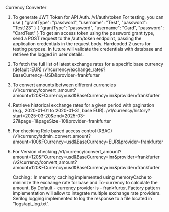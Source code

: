 Currency Converter


1.   To generate JWT Token for API Auth. /v1/auth/token For testing, you can use { "grantType": "password", "username": "Test", "password": "Test123" } { "grantType": "password", "username": "Card", "password": 
     "CardTest" } To get an access token using the password grant type, send a POST request to the /auth/token endpoint, passing the application credentials in the request body. Hardcoded 2 users for testing 
     purpose. In future will validate the credentials with database and retrieve the logged in user details.

2.   To fetch the full list of latest exchange rates for a specific base currency (default :EUR) /v1/currency/exchange_rates?BaseCurrency=USD&provider=frankfurter
3.   To convert amounts between different currencies /v1/currency/convert_amount?amount=120&FCurrency=usd&BaseCurrency=inr&provider=frankfurter
4.   Retrieve historical exchange rates for a given period with pagination (e.g., 2020-01-01 to 2020-01-31, base EUR). /v1/currency/history?start=2025-03-20&end=2025-03-27&page=1&pageSize=10&provider=frankfurter
5.   For checking Role based access control (RBAC) /v1/currency/admin_convert_amount?amount=100&FCurrency=usd&BaseCurrency=EUR&provider=frankfurter
6.   For Version checking /v1/currency/convert_amount?amount=120&FCurrency=usd&BaseCurrency=inr&provider=frankfurter /v2/currency/convert_amount?amount=120&FCurrency=usd&BaseCurrency=inr&provider=frankfurter

     Caching : In memory caching implemented using memoryCache to minimize the exchange rate for base and To-currency to calculate the amount.
     By Default - currency provider is - frankfurter, Factory pattern implementation will allow to integrate multiple exchange rate providers.
     Serilog logging implemented to log the response to a file located in "logs/api_log.txt".
